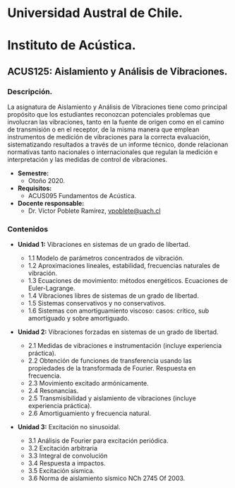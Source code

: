 # Universidad Austral de Chile.
# Instituto de Acústica.
## ACUS125: Aislamiento y Análisis de Vibraciones.
### Descripción.
La asignatura de Aislamiento y Análisis de Vibraciones tiene como principal propósito que los estudiantes reconozcan potenciales problemas que involucran las vibraciones, tanto en la fuente de origen como en el camino de transmisión o en el receptor, de la misma manera que emplean instrumentos de medición de vibraciones para la correcta evaluación, sistematizando resultados a través de un informe técnico, donde relacionan normativas tanto nacionales o internacionales que regulan la medición e interpretación y las medidas de control de vibraciones.
* **Semestre:** 
  + Otoño 2020. 
* **Requisitos:** 
  + ACUS095 Fundamentos de Acústica.
* **Docente responsable:** 
  + Dr. Víctor Poblete Ramírez, vpoblete@uach.cl 
### Contenidos
* **Unidad 1:** Vibraciones en sistemas de un grado de libertad.

  + 1.1 Modelo de parámetros concentrados de vibración.
  + 1.2 Aproximaciones lineales, estabilidad, frecuencias naturales de vibración.
  + 1.3 Ecuaciones de movimiento: métodos energéticos. Ecuaciones de Euler-Lagrange.
  + 1.4 Vibraciones libres de sistemas de un grado de libertad.
  + 1.5 Sistemas conservativos y no conservativos.
  + 1.6 Sistemas con amortiguamiento viscoso: casos: crítico, sub amortiguado y sobre amortiguado.

* **Unidad 2:** Vibraciones forzadas en sistemas de un grado de libertad.
  + 2.1 Medidas de vibraciones e instrumentación (incluye experiencia práctica).
  + 2.2 Obtención de funciones de transferencia usando las propiedades de la transformada de Fourier. Respuesta en frecuencia.
  + 2.3 Movimiento excitado armónicamente.
  + 2.4 Resonancias. 
  + 2.5 Transmisibilidad y aislamiento de vibraciones (incluye experiencia práctica).
  + 2.6 Amortiguamiento y frecuencia natural.
  
* **Unidad 3:** Excitación no sinusoidal.
  + 3.1 Análisis de Fourier para excitación periódica.
  + 3.2 Excitación arbitraria
  + 3.3 Integral de convolución
  + 3.4 Respuesta a impactos.
  + 3.5 Excitación sísmica.
  + 3.6 Norma de aislamiento sísmico NCh  2745  Of  2003.
